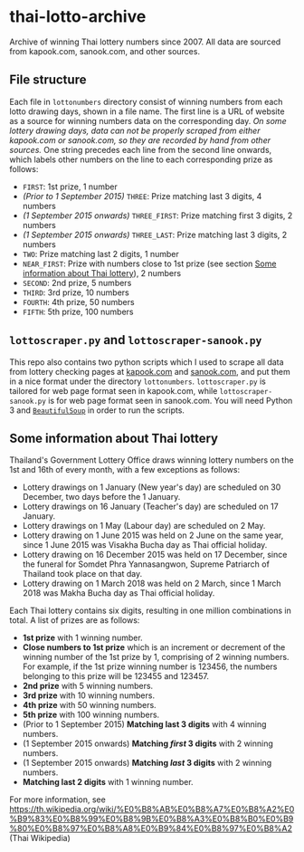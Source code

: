 # thai-lotto-archive
Archive of winning Thai lottery numbers since 2007. All data are sourced from kapook.com, sanook.com, and other sources.

## File structure
Each file in `lottonumbers` directory consist of winning numbers from each lotto drawing days, shown in a file name. The first line is a URL of website as a source for winning numbers data on the corresponding day. *On some lottery drawing days, data can not be properly scraped from either kapook.com or sanook.com, so they are recorded by hand from other sources.* One string precedes each line from the second line onwards, which labels other numbers on the line to each corresponding prize as follows:

* `FIRST`: 1st prize, 1 number
* *(Prior to 1 September 2015)* `THREE`: Prize matching last 3 digits, 4 numbers
* *(1 September 2015 onwards)* `THREE_FIRST`: Prize matching first 3 digits, 2 numbers
* *(1 September 2015 onwards)* `THREE_LAST`: Prize matching last 3 digits, 2 numbers
* `TWO`: Prize matching last 2 digits, 1 number
* `NEAR_FIRST`: Prize with numbers close to 1st prize (see section [Some information about Thai lottery](#some-information-about-thai-lottery)), 2 numbers
* `SECOND`: 2nd prize, 5 numbers
* `THIRD`: 3rd prize, 10 numbers
* `FOURTH`: 4th prize, 50 numbers
* `FIFTH`: 5th prize, 100 numbers

## `lottoscraper.py` and `lottoscraper-sanook.py`
This repo also contains two python scripts which I used to scrape all data from lottery checking pages at [kapook.com](http://lottery.kapook.com/) and [sanook.com](http://news.sanook.com/lotto/), and put them in a nice format under the directory `lottonumbers`. `lottoscraper.py` is tailored for web page format seen in kapook.com, while `lottoscraper-sanook.py` is for web page format seen in sanook.com. You will need Python 3 and [`BeautifulSoup`](https://www.crummy.com/software/BeautifulSoup/bs4/doc/) in order to run the scripts.

## Some information about Thai lottery
Thailand's Government Lottery Office draws winning lottery numbers on the 1st and 16th of every month, with a few exceptions as follows:

* Lottery drawings on 1 January (New year's day) are scheduled on 30 December, two days before the 1 January.
* Lottery drawings on 16 January (Teacher's day) are scheduled on 17 January.
* Lottery drawings on 1 May (Labour day) are scheduled on 2 May.
* Lottery drawing on 1 June 2015 was held on 2 June on the same year, since 1 June 2015 was Visakha Bucha day as Thai official holiday.
* Lottery drawing on 16 December 2015 was held on 17 December, since the funeral for Somdet Phra Yannasangwon, Supreme Patriarch of Thailand took place on that day.
* Lottery drawing on 1 March 2018 was held on 2 March, since 1 March 2018 was Makha Bucha day as Thai official holiday.

Each Thai lottery contains six digits, resulting in one million combinations in total. A list of prizes are as follows:

* **1st prize** with 1 winning number.
* **Close numbers to 1st prize** which is an increment or decrement of the winning number of the 1st prize by 1, comprising of 2 winning numbers. For example, if the 1st prize winning number is 123456, the numbers belonging to this prize will be 123455 and 123457.
* **2nd prize** with 5 winning numbers.
* **3rd prize** with 10 winning numbers.
* **4th prize** with 50 winning numbers.
* **5th prize** with 100 winning numbers.
* (Prior to 1 September 2015) **Matching last 3 digits** with 4 winning numbers.
* (1 September 2015 onwards) **Matching *first* 3 digits** with 2 winning numbers.
* (1 September 2015 onwards) **Matching *last* 3 digits** with 2 winning numbers.
* **Matching last 2 digits** with 1 winning number.

For more information, see https://th.wikipedia.org/wiki/%E0%B8%AB%E0%B8%A7%E0%B8%A2%E0%B9%83%E0%B8%99%E0%B8%9B%E0%B8%A3%E0%B8%B0%E0%B9%80%E0%B8%97%E0%B8%A8%E0%B9%84%E0%B8%97%E0%B8%A2 (Thai Wikipedia)
